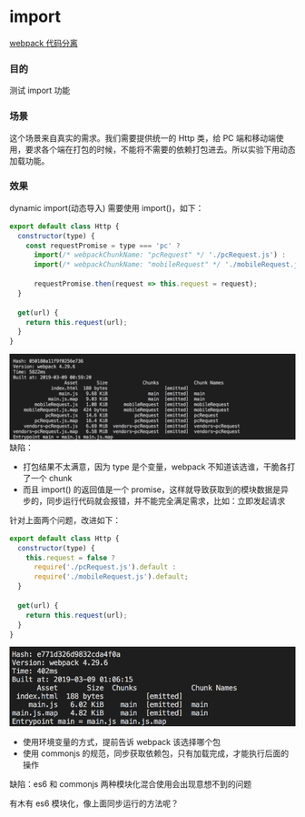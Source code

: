 # import

[webpack 代码分离](https://webpack.docschina.org/guides/code-splitting/)

### 目的
测试 import 功能

### 场景
这个场景来自真实的需求。我们需要提供统一的 Http 类，给 PC 端和移动端使用，要求各个端在打包的时候，不能将不需要的依赖打包进去。所以实验下用动态加载功能。

### 效果
dynamic import(动态导入) 需要使用 import()，如下：

```javascript
export default class Http {
  constructor(type) {
    const requestPromise = type === 'pc' ?
      import(/* webpackChunkName: "pcRequest" */ './pcRequest.js') :
      import(/* webpackChunkName: "mobileRequest" */ './mobileRequest.js');

      requestPromise.then(request => this.request = request);
  }

  get(url) {
    return this.request(url);
  }
}
```
![import](https://github.com/104gogo/sven/raw/master/packages/import/images/import.png)
缺陷：
- 打包结果不太满意，因为 type 是个变量，webpack 不知道该选谁，干脆各打了一个 chunk
- 而且 import() 的返回值是一个 promise，这样就导致获取到的模块数据是异步的，同步运行代码就会报错，并不能完全满足需求，比如：立即发起请求

针对上面两个问题，改进如下：
```javascript
export default class Http {
  constructor(type) {
    this.request = false ?
      require('./pcRequest.js').default :
      require('./mobileRequest.js').default;
  }

  get(url) {
    return this.request(url);
  }
}
```
![require](https://github.com/104gogo/sven/raw/master/packages/import/images/require.png)
- 使用环境变量的方式，提前告诉 webpack 该选择哪个包
- 使用 commonjs 的规范，同步获取依赖包，只有加载完成，才能执行后面的操作

缺陷：es6 和 commonjs 两种模块化混合使用会出现意想不到的问题

有木有 es6 模块化，像上面同步运行的方法呢？







